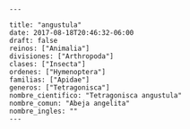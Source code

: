 
      ---

      title: "angustula"
      date: 2017-08-18T20:46:32-06:00
      draft: false
      reinos: ["Animalia"]
      divisiones: ["Arthropoda"]
      clases: ["Insecta"]
      ordenes: ["Hymenoptera"]
      familias: ["Apidae"]
      generos: ["Tetragonisca"]
      nombre_cientifico: "Tetragonisca angustula"
      nombre_comun: "Abeja angelita"
      nombre_ingles: ""
      ---

      